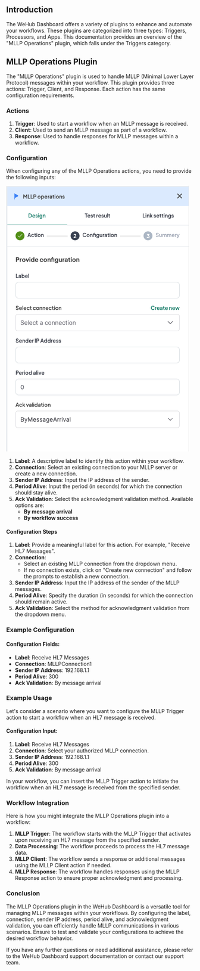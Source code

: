 

## Introduction
The WeHub Dashboard offers a variety of plugins to enhance and automate your workflows. These plugins are categorized into three types: Triggers, Processors, and Apps. This documentation provides an overview of the "MLLP Operations" plugin, which falls under the Triggers category.

## MLLP Operations Plugin
The "MLLP Operations" plugin is used to handle MLLP (Minimal Lower Layer Protocol) messages within your workflow. This plugin provides three actions: Trigger, Client, and Response. Each action has the same configuration requirements.

### Actions
1. **Trigger**: Used to start a workflow when an MLLP message is received.
2. **Client**: Used to send an MLLP message as part of a workflow.
3. **Response**: Used to handle responses for MLLP messages within a workflow.

### Configuration
When configuring any of the MLLP Operations actions, you need to provide the following inputs:

![Screenshot 2024-05-25 at 14.32.13.png](../../../static/img/MLLP.png)

1. **Label**: A descriptive label to identify this action within your workflow.
2. **Connection**: Select an existing connection to your MLLP server or create a new connection.
3. **Sender IP Address**: Input the IP address of the sender.
4. **Period Alive**: Input the period (in seconds) for which the connection should stay alive.
5. **Ack Validation**: Select the acknowledgment validation method. Available options are:
   - **By message arrival**
   - **By workflow success**

#### Configuration Steps
1. **Label**: Provide a meaningful label for this action. For example, "Receive HL7 Messages".
2. **Connection**: 
   - Select an existing MLLP connection from the dropdown menu.
   - If no connection exists, click on "Create new connection" and follow the prompts to establish a new connection.
3. **Sender IP Address**: Input the IP address of the sender of the MLLP messages.
4. **Period Alive**: Specify the duration (in seconds) for which the connection should remain active.
5. **Ack Validation**: Select the method for acknowledgment validation from the dropdown menu.

### Example Configuration
#### Configuration Fields:
- **Label**: Receive HL7 Messages
- **Connection**: MLLPConnection1
- **Sender IP Address**: 192.168.1.1
- **Period Alive**: 300
- **Ack Validation**: By message arrival

### Example Usage
Let's consider a scenario where you want to configure the MLLP Trigger action to start a workflow when an HL7 message is received.

#### Configuration Input:
1. **Label**: Receive HL7 Messages
2. **Connection**: Select your authorized MLLP connection.
3. **Sender IP Address**: 192.168.1.1
4. **Period Alive**: 300
5. **Ack Validation**: By message arrival

In your workflow, you can insert the MLLP Trigger action to initiate the workflow when an HL7 message is received from the specified sender.

### Workflow Integration
Here is how you might integrate the MLLP Operations plugin into a workflow:

1. **MLLP Trigger**: The workflow starts with the MLLP Trigger that activates upon receiving an HL7 message from the specified sender.
2. **Data Processing**: The workflow proceeds to process the HL7 message data.
3. **MLLP Client**: The workflow sends a response or additional messages using the MLLP Client action if needed.
4. **MLLP Response**: The workflow handles responses using the MLLP Response action to ensure proper acknowledgment and processing.

### Conclusion
The MLLP Operations plugin in the WeHub Dashboard is a versatile tool for managing MLLP messages within your workflows. By configuring the label, connection, sender IP address, period alive, and acknowledgment validation, you can efficiently handle MLLP communications in various scenarios. Ensure to test and validate your configurations to achieve the desired workflow behavior.

If you have any further questions or need additional assistance, please refer to the WeHub Dashboard support documentation or contact our support team.
